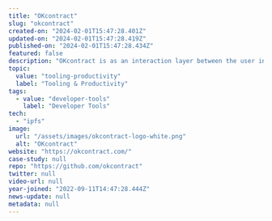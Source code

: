```yaml
---
title: "OKcontract"
slug: "okcontract"
created-on: "2024-02-01T15:47:28.401Z"
updated-on: "2024-02-01T15:47:28.419Z"
published-on: "2024-02-01T15:47:28.434Z"
featured: false
description: "OKcontract is as an interaction layer between the user interface and the smart contracts. OKcontract makes it easier for developers to specify transactions, implement and handle smart contract interactions."
topic:
  value: "tooling-productivity"
  label: "Tooling & Productivity"
tags:
  - value: "developer-tools"
    label: "Developer Tools"
tech:
  - "ipfs"
image:
  url: "/assets/images/okcontract-logo-white.png"
  alt: "OKcontract"
website: "https://okcontract.com/"
case-study: null
repo: "https://github.com/okcontract"
twitter: null
video-url: null
year-joined: "2022-09-11T14:47:28.444Z"
news-update: null
metadata: null
---
```

